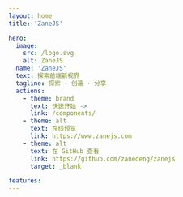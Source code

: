 ```yaml
---
layout: home
title: 'ZaneJS'

hero:
  image:
    src: /logo.svg
    alt: ZaneJS
  name: 'ZaneJS'
  text: 探索前端新视界
  tagline: 探索 · 创造 · 分享
  actions:
    - theme: brand
      text: 快速开始 ->
      link: /components/
    - theme: alt
      text: 在线预览
      link: https://www.zanejs.com
    - theme: alt
      text: 在 GitHub 查看
      link: https://github.com/zanedeng/zanejs
      target: _blank

features:
---
```

